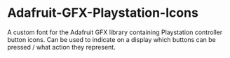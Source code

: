 # Adafruit-GFX-Playstation-Icons
A custom font for the Adafruit GFX library containing Playstation controller button icons. Can be used to indicate on a display which buttons can be pressed / what action they represent.
